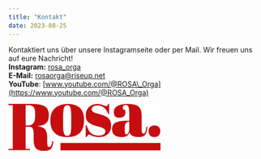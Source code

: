 ```yaml
---
title: "Kontakt"
date: 2023-08-25
---
```


Kontaktiert uns über unsere Instagramseite oder per Mail. Wir freuen uns auf eure Nachricht!  
**Instagram:** [rosa\_orga](https://www.instagram.com/rosa_orga/)  
**E-Mail:** rosaorga@riseup.net  
**YouTube**: [www.youtube.com/@ROSA\_Orga](https://www.youtube.com/@ROSA_Orga)

![](assets/img/old-posts/ROSA_Logo-Balken_blk_rot-300x93.png)
